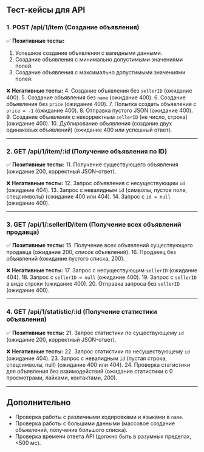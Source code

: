 ## Тест-кейсы для API

### **1. POST /api/1/item (Создание объявления)**

✅ **Позитивные тесты:**
1. Успешное создание объявления с валидными данными.
2. Создание объявления с минимально допустимыми значениями полей.
3. Создание объявления с максимально допустимыми значениями полей.

❌ **Негативные тесты:**
4. Создание объявления без `sellerID` (ожидание 400).
5. Создание объявления без `name` (ожидание 400).
6. Создание объявления без `price` (ожидание 400).
7. Попытка создать объявление с `price = -1` (ожидание 400).
8. Отправка пустого JSON (ожидание 400).
9. Создание объявления с некорректным `sellerID` (не число, строка) (ожидание 400).
10. Дублирование объявления (создание двух одинаковых объявлений) (ожидание 400 или успешный ответ).

---

### **2. GET /api/1/item/:id (Получение объявления по ID)**

✅ **Позитивные тесты:**
11. Получение существующего объявления (ожидание 200, корректный JSON-ответ).

❌ **Негативные тесты:**
12. Запрос объявления с несуществующим `id` (ожидание 404).
13. Запрос с невалидным `id` (символы, пустое поле, спецсимволы) (ожидание 400 или 404).
14. Запрос с `id = null` (ожидание 400).

---

### **3. GET /api/1/:sellerID/item (Получение всех объявлений продавца)**

✅ **Позитивные тесты:**
15. Получение всех объявлений существующего продавца (ожидание 200, список объявлений).
16. Продавец без объявлений (ожидание пустого списка, 200).

❌ **Негативные тесты:**
17. Запрос с несуществующим `sellerID` (ожидание 404).
18. Запрос с `sellerID = null` (ожидание 400).
19. Запрос с `sellerID` в виде строки (ожидание 400).
20. Отправка запроса без `sellerID` (ожидание 400).

---

### **4. GET /api/1/statistic/:id (Получение статистики объявления)**

✅ **Позитивные тесты:**
21. Запрос статистики по существующему `id` (ожидание 200, корректный JSON-ответ).

❌ **Негативные тесты:**
22. Запрос статистики по несуществующему `id` (ожидание 404).
23. Запрос с невалидным `id` (пустая строка, спецсимволы, null) (ожидание 400 или 404).
24. Проверка статистики для объявления без взаимодействий (ожидание статистики с 0 просмотрами, лайками, контактами, 200).

---

## **Дополнительно**
- Проверка работы с различными кодировками и языками в `name`.
- Проверка работы с большими данными (массовое создание объявлений, получение большого списка).
- Проверка времени ответа API (должно быть в разумных пределах, <500 мс).